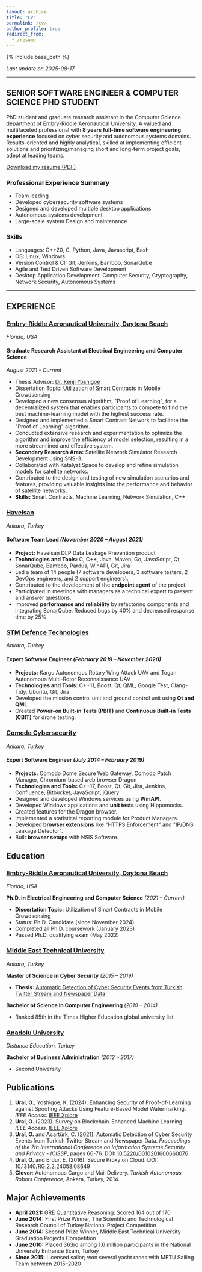 ```yaml
---
layout: archive
title: "CV"
permalink: /cv/
author_profile: true
redirect_from:
  - /resume
---
```


{% include base_path %}

_Last update on 2025-08-17_

---

## SENIOR SOFTWARE ENGINEER & COMPUTER SCIENCE PHD STUDENT

PhD student and graduate research assistant in the Computer Science department of Embry-Riddle Aeronautical University. A valued and multifaceted professional with **8 years full-time software engineering experience** focused on cyber security and autonomous systems domains. Results-oriented and highly analytical, skilled at implementing efficient solutions and prioritizing/managing short and long-term project goals, adept at leading teams.

[Download my resume (PDF)](/Ozgur_Ural_PhD_Resume.pdf)

### Professional Experience Summary

- Team leading
- Developed cybersecurity software systems
- Designed and developed multiple desktop applications
- Autonomous systems development
- Large-scale system Design and maintenance

### Skills

- Languages: C++20, C, Python, Java, Javascript, Bash
- OS: Linux, Windows
- Version Control & CI: Git, Jenkins, Bamboo, SonarQube
- Agile and Test Driven Software Development
- Desktop Application Development, Computer Security, Cryptography, Network Security, Autonomous Systems

---

## EXPERIENCE

### [Embry-Riddle Aeronautical University, Daytona Beach](https://daytonabeach.erau.edu/)
_Florida, USA_

#### Graduate Research Assistant at Electrical Engineering and Computer Science
_August 2021 - Current_

- Thesis Advisor: [Dr. Kenji Yoshigoe](https://scholar.google.com/citations?user=D6tC54MAAAAJ&hl=en)
- Dissertation Topic: Utilization of Smart Contracts in Mobile Crowdsensing
- Developed a new consensus algorithm, "Proof of Learning", for a decentralized system that enables participants to compete to find the best machine-learning model with the highest success rate.
- Designed and implemented a Smart Contract Network to facilitate the "Proof of Learning" algorithm.
- Conducted extensive research and experimentation to optimize the algorithm and improve the efficiency of model selection, resulting in a more streamlined and effective system.
- **Secondary Research Area:** Satellite Network Simulator Research Development using SNS-3.
- Collaborated with Katalyst Space to develop and refine simulation models for satellite networks.
- Contributed to the design and testing of new simulation scenarios and features, providing valuable insights into the performance and behavior of satellite networks.
- **Skills:** Smart Contracts, Machine Learning, Network Simulation, C++

### [Havelsan](https://havelsan.com.tr/en)
_Ankara, Turkey_

#### Software Team Lead _(November 2020 – August 2021)_

- **Project:** Havelsan DLP Data Leakage Prevention product
- **Technologies and Tools:** C, C++, Java, Maven, Go, JavaScript, Qt, SonarQube, Bamboo, Pardus, WinAPI, Git, Jira
- Led a team of 14 people (7 software developers, 3 software testers, 2 DevOps engineers, and 2 support engineers).
- Contributed to the development of the **endpoint agent** of the project.
- Participated in meetings with managers as a technical expert to present and answer questions.
- Improved **performance and reliability** by refactoring components and integrating SonarQube. Reduced bugs by 40% and decreased response time by 25%.

### [STM Defence Technologies](https://www.stm.com.tr/en)
_Ankara, Turkey_

#### Expert Software Engineer _(February 2019 – November 2020)_

- **Projects:** Kargu Autonomous Rotary Wing Attack UAV and Togan Autonomous Multi-Rotor Reconnaissance UAV
- **Technologies and Tools:** C++11, Boost, Qt, QML, Google Test, Clang-Tidy, Ubuntu, Git, Jira
- Developed the mission control unit and ground control unit using **Qt and QML**.
- Created **Power-on Built-in Tests (PBIT)** and **Continuous Built-in Tests (CBIT)** for drone testing.

### [Comodo Cybersecurity](https://www.comodo.com)
_Ankara, Turkey_

#### Expert Software Engineer _(July 2014 – February 2019)_

- **Projects:** Comodo Dome Secure Web Gateway, Comodo Patch Manager, Chromium-based web browser Dragon
- **Technologies and Tools:** C++17, Boost, Qt, Git, Jira, Jenkins, Confluence, Bitbucket, JavaScript, jQuery
- Designed and developed Windows services using **WinAPI**.
- Developed Windows applications and **unit tests** using Hippomocks.
- Created features for the Dragon browser.
- Implemented a statistical reporting module for Product Managers.
- Developed **browser extensions** like "HTTPS Enforcement" and "IP/DNS Leakage Detector".
- Built **browser setups** with NSIS Software.

## Education

### [Embry-Riddle Aeronautical University, Daytona Beach](https://daytonabeach.erau.edu/)
_Florida, USA_

**Ph.D. in Electrical Engineering and Computer Science** _(2021 – Current)_

- **Dissertation Topic:** Utilization of Smart Contracts in Mobile Crowdsensing
- Status: Ph.D. Candidate (since November 2024)
- Completed all Ph.D. coursework (January 2023)
- Passed Ph.D. qualifying exam (May 2022)

### [Middle East Technical University](http://www.metu.edu.tr/)
_Ankara, Turkey_

**Master of Science in Cyber Security** _(2015 – 2019)_

- **Thesis:** [Automatic Detection of Cyber Security Events from Turkish Twitter Stream and Newspaper Data](https://github.com/ozzgural/MSThesis)

**Bachelor of Science in Computer Engineering** _(2010 – 2014)_

- Ranked 85th in the Times Higher Education global university list

### [Anadolu University](https://www.anadolu.edu.tr/en)
_Distance Education, Turkey_

**Bachelor of Business Administration** _(2012 – 2017)_

- Second University

## Publications

1. **Ural, O.**, Yoshigoe, K. (2024). Enhancing Security of Proof-of-Learning against Spoofing Attacks Using Feature-Based Model Watermarking. *IEEE Access*. [IEEE Xplore](https://ieeexplore.ieee.org/abstract/document/10741282)
2. **Ural, O.** (2023). Survey on Blockchain-Enhanced Machine Learning. *IEEE Access*. [IEEE Xplore](https://ieeexplore.ieee.org/abstract/document/10366252)
3. **Ural, O.** and Acartürk, C. (2021). Automatic Detection of Cyber Security Events from Turkish Twitter Stream and Newspaper Data. *Proceedings of the 7th International Conference on Information Systems Security and Privacy - ICISSP*, pages 66-76. DOI: [10.5220/0010201600660076](https://doi.org/10.5220/0010201600660076)
4. **Ural, O.** and Erdur, E. (2016). Secure Proxy on Cloud. DOI: [10.13140/RG.2.2.24058.08649](https://www.researchgate.net/publication/311452605_Secure_Proxy_on_Cloud)
5. **Clover**: Autonomous Cargo and Mail Delivery. *Turkish Autonomous Robots Conference*, Ankara, Turkey, 2014.

## Major Achievements

- **April 2021:** GRE Quantitative Reasoning: Scored 164 out of 170
- **June 2014:** First Prize Winner, The Scientific and Technological Research Council of Turkey National Project Competition
- **June 2014:** Second Prize Winner, Middle East Technical University Graduation Projects Competition
- **June 2010:** Placed 363rd among 1.6 million participants in the National University Entrance Exam, Turkey
- **Since 2015:** Licensed sailor; won several yacht races with METU Sailing Team between 2015–2020
